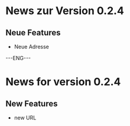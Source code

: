 # News zur Version 0.2.4

## Neue Features

* Neue Adresse



---ENG---

# News for version 0.2.4

## New Features

* new URL
